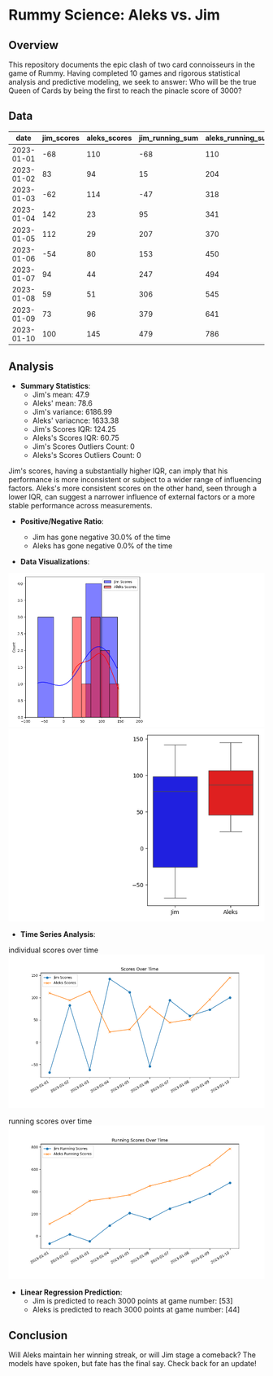 # Rummy Science: Aleks vs. Jim

## Overview

This repository documents the epic clash of two card connoisseurs in the game of Rummy. Having completed 10 games and rigorous statistical analysis and predictive modeling, we seek to answer: Who will be the true Queen of Cards by being the first to reach the pinacle score of 3000?

## Data

| date       | jim_scores | aleks_scores | jim_running_sum | aleks_running_sum |
| ---------- | ---------- | ------------ | --------------- | ----------------- |
| 2023-01-01 | -68        | 110          | -68             | 110               |
| 2023-01-02 | 83         | 94           | 15              | 204               |
| 2023-01-03 | -62        | 114          | -47             | 318               |
| 2023-01-04 | 142        | 23           | 95              | 341               |
| 2023-01-05 | 112        | 29           | 207             | 370               |
| 2023-01-06 | -54        | 80           | 153             | 450               |
| 2023-01-07 | 94         | 44           | 247             | 494               |
| 2023-01-08 | 59         | 51           | 306             | 545               |
| 2023-01-09 | 73         | 96           | 379             | 641               |
| 2023-01-10 | 100        | 145          | 479             | 786               |

## Analysis

- **Summary Statistics**:
  - Jim's mean: 47.9
  - Aleks' mean: 78.6
  - Jim's variance: 6186.99
  - Aleks' variacnce: 1633.38
  - Jim's Scores IQR: 124.25
  - Aleks's Scores IQR: 60.75
  - Jim's Scores Outliers Count: 0
  - Aleks's Scores Outliers Count: 0

Jim's scores, having a substantially higher IQR, can imply that his performance is more inconsistent or subject to a wider range of influencing factors. Aleks's more consistent scores on the other hand, seen through a lower IQR, can suggest a narrower influence of external factors or a more stable performance across measurements.

- **Positive/Negative Ratio**:

  - Jim has gone negative 30.0% of the time
  - Aleks has gone negative 0.0% of the time

- **Data Visualizations**:

![histogram](https://github.com/aleksgeorgi/CanJimBeatAleksInRummy/blob/main/scores_histogram.png)
![boxplot](https://github.com/aleksgeorgi/CanJimBeatAleksInRummy/blob/main/scores_box_plt.png)

- **Time Series Analysis**:

individual scores over time
![time series](https://github.com/aleksgeorgi/CanJimBeatAleksInRummy/blob/main/scores_over_time_plt.png)

running scores over time
![running scores over time](https://github.com/aleksgeorgi/CanJimBeatAleksInRummy/blob/main/running_scores_over_time.png)

- **Linear Regression Prediction**:
  - Jim is predicted to reach 3000 points at game number: [53]
  - Aleks is predicted to reach 3000 points at game number: [44]

## Conclusion

Will Aleks maintain her winning streak, or will Jim stage a comeback? The models have spoken, but fate has the final say. Check back for an update!
